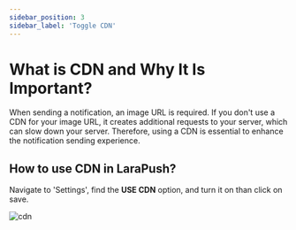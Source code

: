 ```yaml
---
sidebar_position: 3
sidebar_label: 'Toggle CDN'
---
```


# What is CDN and Why It Is Important? 

When sending a notification, an image URL is required. If you don't use a CDN for your image URL, it creates additional requests to your server, which can slow down your server. Therefore, using a CDN is essential to enhance the notification sending experience.

## How to use CDN in LaraPush?

Navigate to 'Settings', find the **USE CDN** option, and turn it on than click on save.

 ![cdn](/img/cdn.png)

